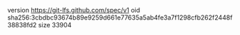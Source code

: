 version https://git-lfs.github.com/spec/v1
oid sha256:3cbdbc93674b89e9259d661e77635a5ab4fe3a7f1298cfb262f2448f38838fd2
size 33904
